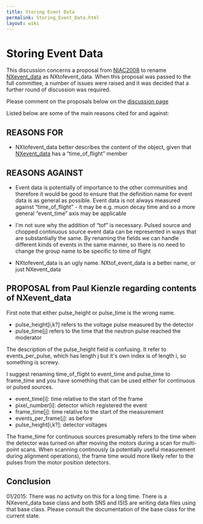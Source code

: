 ```yaml
---
title: Storing Event Data
permalink: Storing_Event_Data.html
layout: wiki
---
```

Storing Event Data
==================

This discussion concerns a proposal from [NIAC2008](NIAC2008.html "wikilink")
to rename [NXevent\_data](NXevent_data.html "wikilink") as NXtofevent\_data.
When this proposal was passed to the full committee, a number of issues
were raised and it was decided that a further round of discussion was
required.

Please comment on the proposals below on the [discussion
page](Talk:Storing_Event_Data.html "wikilink")

Listed below are some of the main reasons cited for and against:

REASONS FOR
-----------

-   NXtofevent\_data better describes the content of the object, given
    that [NXevent\_data](NXevent_data.html "wikilink") has a
    “time\_of\_flight” member

REASONS AGAINST
---------------

-   Event data is potentially of importance to the other communities and
    therefore it would be good to ensure that the definition name for
    event data is as general as possible. Event data is not always
    measured against “time\_of\_flight” - it may be e.g. muon decay time
    and so a more general “event\_time” axis may be applicable

<!-- -->

-   I'm not sure why the addition of “tof” is necessary. Pulsed source
    and chopped continuous source event data can be represented in ways
    that are substantially the same. By renaming the fields we can
    handle different kinds of events in the same manner, so there is no
    need to change the group name to be specific to time of flight

<!-- -->

-   NXtofevent\_data is an ugly name. NXtof\_event\_data is a better
    name, or just NXevent\_data

PROPOSAL from Paul Kienzle regarding contents of NXevent\_data
--------------------------------------------------------------

First note that either pulse\_height or pulse\_time is the wrong name.

-   pulse\_height\[i,k?\] refers to the voltage pulse measured by the
    detector
-   pulse\_time\[j\] refers to the time that the neutron pulse reached
    the moderator

The description of the pulse\_height field is confusing. It refer to
events\_per\_pulse, which has length j but it's own index is of length
i, so something is screwy.

I suggest renaming time\_of\_flight to event\_time and pulse\_time to
frame\_time and you have something that can be used either for
continuous or pulsed sources.

-   event\_time\[i\]: time relative to the start of the frame
-   pixel\_number\[i\]: detector which registered the event
-   frame\_time\[j\]: time relative to the start of the measurement
-   events\_per\_frame\[j\]: as before
-   pulse\_height\[i,k?\]: detector voltages

The frame\_time for continuous sources presumably refers to the time
when the detector was turned on after moving the motors during a scan
for multi-point scans. When scanning continously (a potentially useful
measurement during alignment operations), the frame time would more
likely refer to the pulses from the motor position detectors.

Conclusion
----------

01/2015: There was no activity on this for a long time. There is a
NXevent\_data base class and both SNS and ISIS are writing data files
using that base class. Please consult the documentation of the base
class for the current state.
